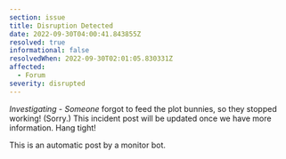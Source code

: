 ```yaml
---
section: issue
title: Disruption Detected
date: 2022-09-30T04:00:41.843855Z
resolved: true
informational: false
resolvedWhen: 2022-09-30T02:01:05.830331Z
affected:
  - Forum
severity: disrupted
---
```

*Investigating* - _Someone_ forgot to feed the plot bunnies, so they stopped working! (Sorry.) This incident post will be updated once we have more information. Hang tight!

This is an automatic post by a monitor bot.
        